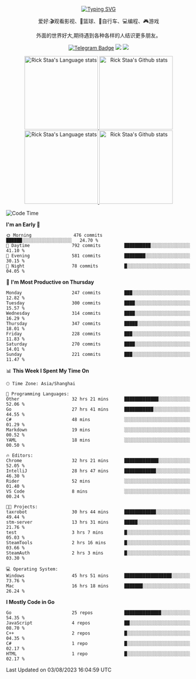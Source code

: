 <div align="center"> 

[![Typing SVG](https://readme-typing-svg.herokuapp.com?size=25&duration=2500&color=eeeeee&vCenter=true&width=200&height=40&lines=Hi+there+%F0%9F%91%8B%F0%9F%8F%BB;I'm+DanBai)](https://git.io/typing-svg)

爱好:🎬观看影视、🏀篮球、🚴自行车、💻编程、🎮游戏

外面的世界好大,期待遇到各种各样的人结识更多朋友。

[![Telegram Badge](https://img.shields.io/badge/-Telegram-blue?style=flat&logo=Telegram&logoColor=white)](https://t.me/danbai9420) 
[![](https://img.shields.io/badge/-Blog-brightgreen?style=flat&logo=Blogger&logoColor=white)](https://p00q.cn)
[![](https://img.shields.io/badge/-Email-red?style=flat&logo=Mail.Ru&logoColor=white)](mailto:danbai@88.com)
</div>

<!-- Light Mode -->
<div align="center"> 
<a href="https://github.com/anuraghazra/github-readme-stats#gh-light-mode-only">
<img height=200 src="https://github-readme-stats.vercel.app/api/top-langs/?username=danbai225&layout=compact&langs_count=10&hide_border=1&role=OWNER,COLLABORATOR#gh-light-mode-only" alt="Rick Staa's Language stats" />
</a>
<a href="https://github.com/anuraghazra/github-readme-stats#gh-light-mode-only">
<img height=200 src="https://github-readme-stats.vercel.app/api?username=danbai225&show_icons=true&count_private=true&line_height=28&hide_border=1&include_all_commits=true&card_width=450&role=OWNER,COLLABORATOR&exclude_repo=github-readme-stats#gh-light-mode-only" alt="Rick Staa's Github stats" />
</a>
</div>

<!-- Dark Mode -->
<div align="center"> 
<a href="https://github.com/anuraghazra/github-readme-stats#gh-dark-mode-only">
<img height=200 src="https://github-readme-stats.vercel.app/api/top-langs/?username=danbai225&layout=compact&langs_count=10&hide_border=1&role=OWNER,COLLABORATOR&theme=github_dark#gh-dark-mode-only" alt="Rick Staa's Language stats" />
</a>
<a href="https://github.com/anuraghazra/github-readme-stats#gh-dark-mode-only">
<img height=200 src="https://github-readme-stats.vercel.app/api?username=danbai225&show_icons=true&count_private=true&line_height=28&hide_border=1&include_all_commits=true&card_width=450&role=OWNER,COLLABORATOR&exclude_repo=github-readme-stats&theme=github_dark#gh-dark-mode-only" alt="Rick Staa's Github stats" />
</a>
</div>

<!--START_SECTION:waka-->
![Code Time](http://img.shields.io/badge/Code%20Time-767%20hrs%206%20mins-blue)

**I'm an Early 🐤** 

```text
🌞 Morning                476 commits         ██████░░░░░░░░░░░░░░░░░░░   24.70 % 
🌆 Daytime                792 commits         ██████████░░░░░░░░░░░░░░░   41.10 % 
🌃 Evening                581 commits         ████████░░░░░░░░░░░░░░░░░   30.15 % 
🌙 Night                  78 commits          █░░░░░░░░░░░░░░░░░░░░░░░░   04.05 % 
```
📅 **I'm Most Productive on Thursday** 

```text
Monday                   247 commits         ███░░░░░░░░░░░░░░░░░░░░░░   12.82 % 
Tuesday                  300 commits         ████░░░░░░░░░░░░░░░░░░░░░   15.57 % 
Wednesday                314 commits         ████░░░░░░░░░░░░░░░░░░░░░   16.29 % 
Thursday                 347 commits         █████░░░░░░░░░░░░░░░░░░░░   18.01 % 
Friday                   228 commits         ███░░░░░░░░░░░░░░░░░░░░░░   11.83 % 
Saturday                 270 commits         ████░░░░░░░░░░░░░░░░░░░░░   14.01 % 
Sunday                   221 commits         ███░░░░░░░░░░░░░░░░░░░░░░   11.47 % 
```


📊 **This Week I Spent My Time On** 

```text
🕑︎ Time Zone: Asia/Shanghai

💬 Programming Languages: 
Other                    32 hrs 21 mins      █████████████░░░░░░░░░░░░   52.06 % 
Go                       27 hrs 41 mins      ███████████░░░░░░░░░░░░░░   44.55 % 
C#                       48 mins             ░░░░░░░░░░░░░░░░░░░░░░░░░   01.29 % 
Markdown                 19 mins             ░░░░░░░░░░░░░░░░░░░░░░░░░   00.52 % 
YAML                     18 mins             ░░░░░░░░░░░░░░░░░░░░░░░░░   00.50 % 

🔥 Editors: 
Chrome                   32 hrs 21 mins      █████████████░░░░░░░░░░░░   52.05 % 
IntelliJ                 28 hrs 47 mins      ████████████░░░░░░░░░░░░░   46.30 % 
Rider                    52 mins             ░░░░░░░░░░░░░░░░░░░░░░░░░   01.40 % 
VS Code                  8 mins              ░░░░░░░░░░░░░░░░░░░░░░░░░   00.24 % 

🐱‍💻 Projects: 
taxrobot                 30 hrs 44 mins      ████████████░░░░░░░░░░░░░   49.44 % 
stm-server               13 hrs 31 mins      █████░░░░░░░░░░░░░░░░░░░░   21.76 % 
test                     3 hrs 7 mins        █░░░░░░░░░░░░░░░░░░░░░░░░   05.03 % 
SteamTools               2 hrs 16 mins       █░░░░░░░░░░░░░░░░░░░░░░░░   03.66 % 
SteamAuth                2 hrs 3 mins        █░░░░░░░░░░░░░░░░░░░░░░░░   03.30 % 

💻 Operating System: 
Windows                  45 hrs 51 mins      ██████████████████░░░░░░░   73.76 % 
Mac                      16 hrs 18 mins      ███████░░░░░░░░░░░░░░░░░░   26.24 % 
```

**I Mostly Code in Go** 

```text
Go                       25 repos            ██████████████░░░░░░░░░░░   54.35 % 
JavaScript               4 repos             ██░░░░░░░░░░░░░░░░░░░░░░░   08.70 % 
C++                      2 repos             █░░░░░░░░░░░░░░░░░░░░░░░░   04.35 % 
C#                       1 repo              █░░░░░░░░░░░░░░░░░░░░░░░░   02.17 % 
HTML                     1 repo              █░░░░░░░░░░░░░░░░░░░░░░░░   02.17 % 
```




 Last Updated on 03/08/2023 16:04:59 UTC
<!--END_SECTION:waka-->

